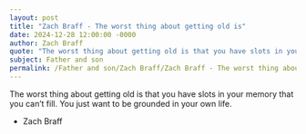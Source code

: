 ```yaml
---
layout: post
title: "Zach Braff - The worst thing about getting old is"
date: 2024-12-28 12:00:00 -0000
author: Zach Braff
quote: "The worst thing about getting old is that you have slots in your memory that you can’t fill. You just want to be grounded in your own life."
subject: Father and son
permalink: /Father and son/Zach Braff/Zach Braff - The worst thing about getting old is
---
```


The worst thing about getting old is that you have slots in your memory that you can’t fill. You just want to be grounded in your own life.

- Zach Braff
